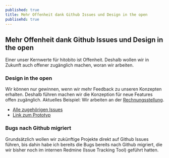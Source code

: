 ```yaml
---
published: true
title: Mehr Offenheit dank Github Issues und Design in the open
publisehd: true
---
```

## Mehr Offenheit dank Github Issues und Design in the open

Einer unser Kernwerte für hitobito ist Offenheit. Deshalb wollen wir in Zukunft auch offener zugänglich machen, woran wir arbeiten.

### Design in the open

Wir können nur gewinnen, wenn wir mehr Feedback zu unseren Konzepten erhalten. Deshalb führen machen wir die Konzeption für neue Features offen zugänglich. Aktuelles Beispiel: Wir arbeiten an der [Rechnungsstellung](https://github.com/hitobito/hitobito/issues/18). 
- [Alle zugehörigen Issues](https://github.com/hitobito/hitobito/milestones/Rechnungsstellung)
- [Link zum Prototyp](https://invis.io/S47MIDEDH#/165849462_Rechnungsstellung_Einstieg_Copy)

### Bugs nach Github migriert

Grundsätzlich wollen wir zukünftige Projekte direkt auf Github Issues führen, bis dahin habe ich bereits die Bugs bereits nach Github migriert, die wir bisher noch im internen Redmine (Issue Tracking Tool) geführt hatten.

